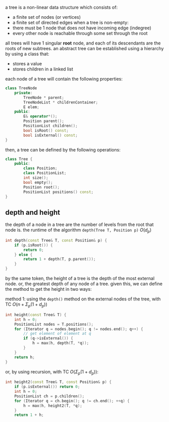 a tree is a non-linear data structure which consists of: 
- a finite set of nodes (or vertices)
- a finite set of directed edges
when a tree is non-empty: 
- there must be 1 node that does not have incoming edge (indegree)
- every other node is reachable through some set through the root

all trees will have 1 singular **root** node, and each of its descendants are the roots of new subtrees. an abstract tree can be established using a hierarchy by using a class that: 
- stores a value
- stores children in a linked list

each node of a tree will contain the following properties: 

```cpp
class TreeNode 
	private: 
		TreeNode * parent; 
		TreeNodeList * childrenContainer;
		E elem;
	public:
		E& operator*(); 
		Position parent(); 
		PositionList children(); 
		bool isRoot() const; 
		bool isExternal() const; 
}
```

then, a tree can be defined by the following operations: 

```cpp
class Tree {
	public: 
		class Position; 
		class PositionList;
		int size(); 
		bool empty(); 
		Position root(); 
		PositionList positions() const; 
}
```

## depth and height
the depth of a node in a tree are the number of levels from the root that node is. the runtime of the algorithm `depth(Tree T, Position p)` $O(d_{p})$

```cpp
int depth(const Tree& T, const Position& p) {
	if (p.isRoot()) {
		return 0; 
	} else {
		return 1 + depth(T, p.parent());
	}
}
```

by the same token, the height of a tree is the depth of the most external node. or, the greatest depth of any node of a tree. given this, we can define the method to get the height in two ways: 

method 1: using the `depth()` method on the external nodes of the tree, with TC $O(n + \Sigma_p(1 + d_p))$

```cpp
int height(const Tree& T) {
	int h = 0; 
	PositionList nodes = T.positions(); 
	for (Iterator q = nodes.begin(); q != nodes.end(); q++) {
		// get element of element at q
		if (q->isExternal()) {
			h = max(h, depth(T, *q));
		}
	}
	return h; 
}
```

or, by using recursion, with TC $O(\Sigma_p(1 + d_p))$: 

```cpp
int height2(const Tree& T, const Position& p) {  
	if (p.isExternal()) return 0;  
	int h = 0;  
	PositionList ch = p.children();
	for (Iterator q = ch.begin(); q != ch.end(); ++q) {  
		h = max(h, height2(T, *q);
	}
	return 1 + h;
```

